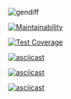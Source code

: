 ![gendiff](https://github.com/Makso-87/frontend-project-lvl2/workflows/gendiff/badge.svg)

[![Maintainability](https://api.codeclimate.com/v1/badges/6b47bcb8e270cb4e207a/maintainability)](https://codeclimate.com/github/Makso-87/frontend-project-lvl2/maintainability)

[![Test Coverage](https://api.codeclimate.com/v1/badges/6b47bcb8e270cb4e207a/test_coverage)](https://codeclimate.com/github/Makso-87/frontend-project-lvl2/test_coverage)

[![asciicast](https://asciinema.org/a/xCU0dusm2ai5ph1qj6dVWwSqT.svg)](https://asciinema.org/a/xCU0dusm2ai5ph1qj6dVWwSqT)

[![asciicast](https://asciinema.org/a/PpH2XsDlSdss2kKvqBQ3fJcrE.svg)](https://asciinema.org/a/PpH2XsDlSdss2kKvqBQ3fJcrE)

[![asciicast](https://asciinema.org/a/OBABi61AOsGNjNbfSkGePXPs4.svg)](https://asciinema.org/a/OBABi61AOsGNjNbfSkGePXPs4)